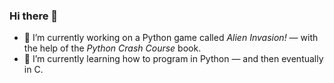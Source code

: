 ### Hi there 👋
- 🔭 I’m currently working on a Python game called *Alien Invasion!* — with the help of the *Python Crash Course* book.
- 🌱 I’m currently learning how to program in Python — and then eventually in C.
<!--
**cplase/cplase** is a ✨ _special_ ✨ repository because its `README.md` (this file) appears on your GitHub profile.

Here are some ideas to get you started:

- 🔭 I’m currently working on ...
- 🌱 I’m currently learning ...
- 👯 I’m looking to collaborate on ...
- 🤔 I’m looking for help with ...
- 💬 Ask me about ...
- 📫 How to reach me: ...
- 😄 Pronouns: ...
- ⚡ Fun fact: ...
-->
